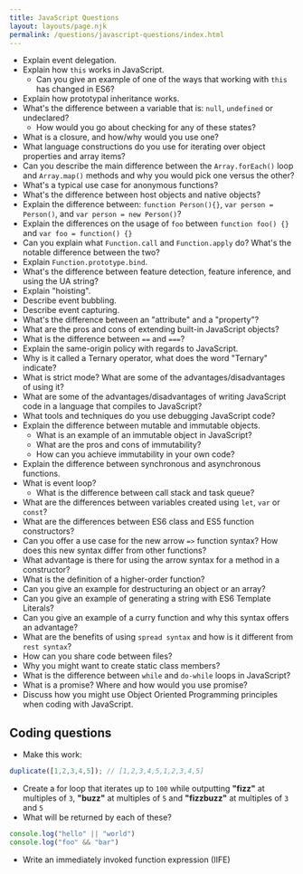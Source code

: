 ```yaml
---
title: JavaScript Questions
layout: layouts/page.njk
permalink: /questions/javascript-questions/index.html
---
```


* Explain event delegation.
* Explain how `this` works in JavaScript.
  * Can you give an example of one of the ways that working with `this` has changed in ES6?
* Explain how prototypal inheritance works.
* What's the difference between a variable that is: `null`, `undefined` or undeclared?
  * How would you go about checking for any of these states?
* What is a closure, and how/why would you use one?
* What language constructions do you use for iterating over object properties and array items?
* Can you describe the main difference between the `Array.forEach()` loop and `Array.map()` methods and why you would pick one versus the other?
* What's a typical use case for anonymous functions?
* What's the difference between host objects and native objects?
* Explain the difference between: `function Person(){}`, `var person = Person()`, and `var person = new Person()`?
* Explain the differences on the usage of `foo` between `function foo() {}` and `var foo = function() {}`
* Can you explain what `Function.call` and `Function.apply` do? What's the notable difference between the two?
* Explain `Function.prototype.bind`.
* What's the difference between feature detection, feature inference, and using the UA string?
* Explain "hoisting".
* Describe event bubbling.
* Describe event capturing.
* What's the difference between an "attribute" and a "property"?
* What are the pros and cons of extending built-in JavaScript objects?
* What is the difference between `==` and `===`?
* Explain the same-origin policy with regards to JavaScript.
* Why is it called a Ternary operator, what does the word "Ternary" indicate?
* What is strict mode? What are some of the advantages/disadvantages of using it?
* What are some of the advantages/disadvantages of writing JavaScript code in a language that compiles to JavaScript?
* What tools and techniques do you use debugging JavaScript code?
* Explain the difference between mutable and immutable objects.
  * What is an example of an immutable object in JavaScript?
  * What are the pros and cons of immutability?
  * How can you achieve immutability in your own code?
* Explain the difference between synchronous and asynchronous functions.
* What is event loop?
  * What is the difference between call stack and task queue?
* What are the differences between variables created using `let`, `var` or `const`?
* What are the differences between ES6 class and ES5 function constructors?
* Can you offer a use case for the new arrow `=>` function syntax? How does this new syntax differ from other functions?
* What advantage is there for using the arrow syntax for a method in a constructor?
* What is the definition of a higher-order function?
* Can you give an example for destructuring an object or an array?
* Can you give an example of generating a string with ES6 Template Literals?
* Can you give an example of a curry function and why this syntax offers an advantage?
* What are the benefits of using `spread syntax` and how is it different from `rest syntax`?
* How can you share code between files?
* Why you might want to create static class members?
* What is the difference between `while` and `do-while` loops in JavaScript?
* What is a promise? Where and how would you use promise?
* Discuss how you might use Object Oriented Programming principles when coding with JavaScript.

## Coding questions
* Make this work:
```javascript
duplicate([1,2,3,4,5]); // [1,2,3,4,5,1,2,3,4,5]
```
* Create a for loop that iterates up to `100` while outputting **"fizz"** at multiples of `3`, **"buzz"** at multiples of `5` and **"fizzbuzz"** at multiples of `3` and `5`
* What will be returned by each of these?
```javascript
console.log("hello" || "world")
console.log("foo" && "bar")
```
* Write an immediately invoked function expression (IIFE)
